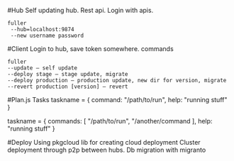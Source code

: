 #Hub
Self updating hub. Rest api. Login with apis.
```
fuller
 --hub=localhost:9874
 --new username password
 ```

#Client
Login to hub, save token somewhere.
commands
```
fuller
--update — self update
--deploy stage — stage update, migrate
--deploy production — production update, new dir for version, migrate
--revert production [version] — revert
```

#Plan.js
Tasks
taskname = {
    command: "/path/to/run",
    help: "running stuff"
}

taskname = {
    commands: [
        "/path/to/run", 
        "/another/command
    ],
    help: "running stuff"
}

#Deploy
Using pkgcloud lib for creating cloud deployment
Cluster deployment through p2p between hubs.
Db migration with migranto
